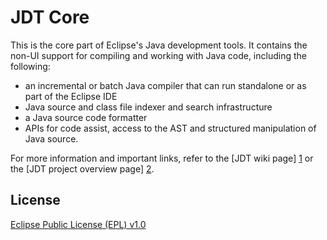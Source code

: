 JDT Core
========

This is the core part of Eclipse's Java development tools. It contains the non-UI support for compiling and working with Java code, including the following:

* an incremental or batch Java compiler that can run standalone or as part of the Eclipse IDE
* Java source and class file indexer and search infrastructure
* a Java source code formatter
* APIs for code assist, access to the AST and structured manipulation of Java source.

For more information and important links, refer to the [JDT wiki page] [1] or the [JDT project overview page] [2].

License
-------

[Eclipse Public License (EPL) v1.0][3]

[1]: http://wiki.eclipse.org/JDT_Core
[2]: http://www.eclipse.org/projects/project.php?id=eclipse.jdt
[3]: http://wiki.eclipse.org/EPL
